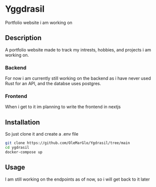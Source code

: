 # Yggdrasil
Portfolio website i am working on
## Description
A portfolio website made to track my intrests, hobbies, and projects i am working on. 

### Backend
For now i am currently still working on the backend as i have never used Rust for an API, and the databse uses postgres.
### Frontend
When i get to it im planning to write the frontend in nextjs

## Installation
So just clone it and create a .env file
```bash
git clone https://github.com/OleMarGlo/Ygdrasil/tree/main
cd ygdrasil
docker-compose up
```

## Usage
I am still working on the endpoints as of now, so i will get back to it later
